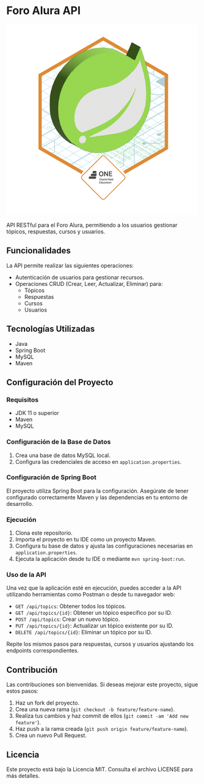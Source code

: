 # Foro Alura API

![Imagen](Badge-Spring.png)

API RESTful para el Foro Alura, permitiendo a los usuarios gestionar tópicos, respuestas, cursos y usuarios.

## Funcionalidades

La API permite realizar las siguientes operaciones:

- Autenticación de usuarios para gestionar recursos.
- Operaciones CRUD (Crear, Leer, Actualizar, Eliminar) para:
  - Tópicos
  - Respuestas
  - Cursos
  - Usuarios

## Tecnologías Utilizadas

- Java
- Spring Boot
- MySQL
- Maven

## Configuración del Proyecto

### Requisitos

- JDK 11 o superior
- Maven
- MySQL

### Configuración de la Base de Datos

1. Crea una base de datos MySQL local.
2. Configura las credenciales de acceso en `application.properties`.

### Configuración de Spring Boot

El proyecto utiliza Spring Boot para la configuración. Asegúrate de tener configurado correctamente Maven y las dependencias en tu entorno de desarrollo.

### Ejecución

1. Clona este repositorio.
2. Importa el proyecto en tu IDE como un proyecto Maven.
3. Configura tu base de datos y ajusta las configuraciones necesarias en `application.properties`.
4. Ejecuta la aplicación desde tu IDE o mediante `mvn spring-boot:run`.

### Uso de la API

Una vez que la aplicación esté en ejecución, puedes acceder a la API utilizando herramientas como Postman o desde tu navegador web:

- `GET /api/topics`: Obtener todos los tópicos.
- `GET /api/topics/{id}`: Obtener un tópico específico por su ID.
- `POST /api/topics`: Crear un nuevo tópico.
- `PUT /api/topics/{id}`: Actualizar un tópico existente por su ID.
- `DELETE /api/topics/{id}`: Eliminar un tópico por su ID.

Repite los mismos pasos para respuestas, cursos y usuarios ajustando los endpoints correspondientes.

## Contribución

Las contribuciones son bienvenidas. Si deseas mejorar este proyecto, sigue estos pasos:

1. Haz un fork del proyecto.
2. Crea una nueva rama (`git checkout -b feature/feature-name`).
3. Realiza tus cambios y haz commit de ellos (`git commit -am 'Add new feature'`).
4. Haz push a la rama creada (`git push origin feature/feature-name`).
5. Crea un nuevo Pull Request.

## Licencia

Este proyecto está bajo la Licencia MIT. Consulta el archivo LICENSE para más detalles.
